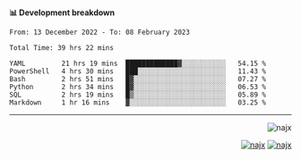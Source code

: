 <b>📊 Development breakdown</b>
<!--START_SECTION:waka-->

```text
From: 13 December 2022 - To: 08 February 2023

Total Time: 39 hrs 22 mins

YAML         21 hrs 19 mins  █████████████▓░░░░░░░░░░░   54.15 %
PowerShell   4 hrs 30 mins   ███░░░░░░░░░░░░░░░░░░░░░░   11.43 %
Bash         2 hrs 51 mins   █▓░░░░░░░░░░░░░░░░░░░░░░░   07.27 %
Python       2 hrs 34 mins   █▓░░░░░░░░░░░░░░░░░░░░░░░   06.53 %
SQL          2 hrs 19 mins   █▒░░░░░░░░░░░░░░░░░░░░░░░   05.89 %
Markdown     1 hr 16 mins    ▓░░░░░░░░░░░░░░░░░░░░░░░░   03.25 %
```

<!--END_SECTION:waka-->
-----
<p align="right">
  <img src="https://komarev.com/ghpvc/?username=najx&label=GitHub%20Profile%20Views&color=yellow&style=flat" alt="najx" />
</p align="center">
<p align="right">
  <a href="https://www.linkedin.com/in/abdx"><img src="https://img.shields.io/badge/LinkedIn--_.svg?style=social&logo=linkedin" alt="najx"></a>
  <a href="https://stackoverflow.com/users/19588110/najim-abdelmoula"><img src="https://img.shields.io/badge/Stack Overflow--_.svg?style=social&logo=stackoverflow" alt="najx"></a>
</p align="center">
